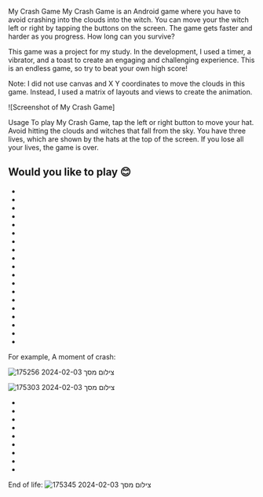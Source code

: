 My Crash Game
My Crash Game is an Android game where you have to avoid crashing into the clouds into the witch. You can move your the witch left or right by tapping the buttons on the screen. The game gets faster and harder as you progress. How long can you survive?

This game was a project for my study. In the development, I used a timer, a vibrator, and a toast to create an engaging and challenging experience. This is an endless game, so try to beat your own high score!

Note: I did not use canvas and X Y coordinates to move the clouds in this game. Instead, I used a matrix of layouts and views to create the animation.

![Screenshot of My Crash Game]

Usage
To play My Crash Game, tap the left or right button to move your hat. Avoid hitting the clouds and witches that fall from the sky. You have three lives, which are shown by the hats at the top of the screen. If you lose all your lives, the game is over.

Would you like to play 😊
-
-
-
-
-
-
-
-
-
-
-
-
-
-
-
-
-
-
-
-
For example,
A moment of crash:


![צילום מסך 2024-02-03 175256](https://github.com/NimiB2/Crash_Game_Part1/assets/131991393/d1ebabb9-a034-4441-acb7-1e56930e9275)


![צילום מסך 2024-02-03 175303](https://github.com/NimiB2/Crash_Game_Part1/assets/131991393/1b3307bb-5fab-44f3-b8c9-e436ecba1a4c)

-
-
-
-
-
-
-
-
-
End of life:
![צילום מסך 2024-02-03 175345](https://github.com/NimiB2/Crash_Game_Part1/assets/131991393/71351da5-ee04-48d6-84ef-362fbf820b74)








